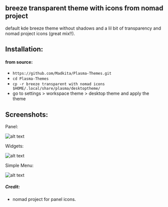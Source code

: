 ## breeze transparent theme with icons from nomad project
default kde breeze theme without shadows and a lil bit of transparency and nomad project icons (great mix!!).

## Installation:

#### from source:
- `https://github.com/Madkita/Plasma-Themes.git`
- `cd Plasma-Themes`
- `cp -r breeze transparent with nomad icons $HOME/.local/share/plasma/desktoptheme/`
- go to settings > workspace theme > desktop theme and apply the theme

## Screenshots:

Panel:

![alt text](https://raw.githubusercontent.com/Madkita/Plasma-Themes/master/breeze%20transparent%20with%20nomad%20icons/Screenshots/Screenshot_20180104_085558.png)

Widgets:

![alt text](https://raw.githubusercontent.com/Madkita/Plasma-Themes/master/breeze%20transparent%20with%20nomad%20icons/Screenshots/Screenshot_20180104_085539.png)

Simple Menu:

![alt text](https://raw.githubusercontent.com/Madkita/Plasma-Themes/master/breeze%20transparent%20with%20nomad%20icons/Screenshots/Screenshot_20180104_085645.png)


##### Credit:
- nomad project for panel icons.

